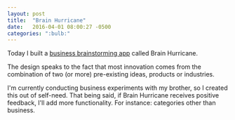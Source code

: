 ```yaml
---
layout: post
title:  "Brain Hurricane"
date:   2016-04-01 08:00:27 -0500
categories: ":bulb:"
---
```


<p>Today I built a <a href="http://davemuench.com/brain-hurricane">business brainstorming app</a> called Brain Hurricane.</p>
<p>The design speaks to the fact that most innovation comes from the combination of two (or more) pre-existing ideas, products or industries.</p>
<p>I'm currently conducting business experiments with my brother, so I created this out of self-need. That being said, if Brain Hurricane receives positive feedback, I'll add more functionality. For instance: categories other than business.</p>
